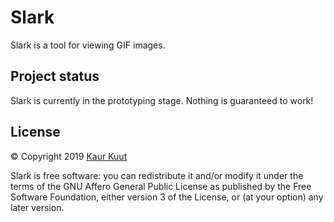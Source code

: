 # Slark

Slark is a tool for viewing GIF images.

## Project status

Slark is currently in the prototyping stage. Nothing is guaranteed to work!

## License

© Copyright 2019 [Kaur Kuut](https://www.kaurkuut.com/)

Slark is free software: you can redistribute it and/or modify it under the terms of the GNU Affero General Public License as published by the Free Software Foundation, either version 3 of the License, or (at your option) any later version.